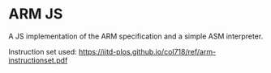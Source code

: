 # ARM JS

A JS implementation of the ARM specification and a simple ASM interpreter.

Instruction set used: https://iitd-plos.github.io/col718/ref/arm-instructionset.pdf
